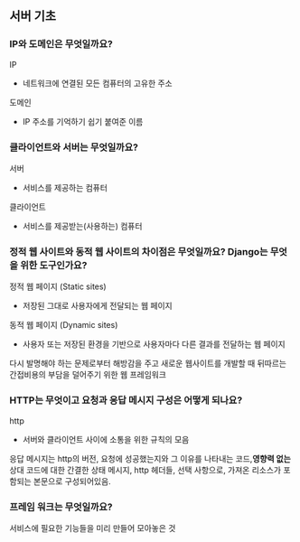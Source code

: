 ## 서버 기초

### IP와 도메인은 무엇일까요?

IP

- 네트워크에 연결된 모든 컴퓨터의 고유한 주소

도메인

- IP 주소를 기억하기 쉽기 붙여준 이름

### 클라이언트와 서버는 무엇일까요?

서버

- 서비스를 제공하는 컴퓨터

클라이언트

- 서비스를 제공받는(사용하는) 컴퓨터

### 정적 웹 사이트와 동적 웹 사이트의 차이점은 무엇일까요? Django는 무엇을 위한 도구인가요?

정적 웹 페이지 (Static sites)

- 저장된 그대로 사용자에게 전달되는 웹 페이지

동적 웹 페이지 (Dynamic sites)

- 사용자 또는 저장된 환경을 기반으로 사용자마다 다른 결과를 전달하는 웹 페이지

다시 발명해야 하는 문제로부터 해방감을 주고 새로운 웹사이트를 개발할 때 뒤따르는 간접비용의 부담을 덜어주기 위한 웹 프레임워크

### HTTP는 무엇이고 요청과 응답 메시지 구성은 어떻게 되나요?

http

- 서버와 클라이언트 사이에 소통을 위한 규칙의 모음

응답 메시지는 http의 버전, 요청에 성공했는지와 그 이유를 나타내는 코드,**영향력 없는** 상대 코드에 대한 간결한 상태 메시지, http 헤더들, 선택 사항으로, 가져온 리소스가 포함되는 본문으로 구성되어있음.

### 프레임 워크는 무엇일까요?

서비스에 필요한 기능들을 미리 만들어 모아놓은 것